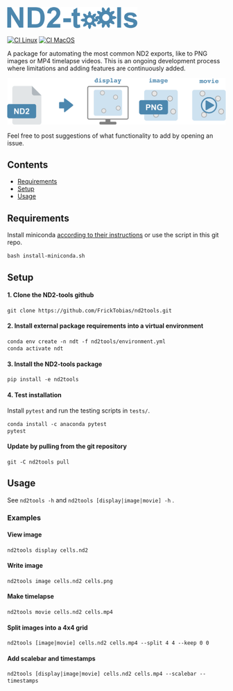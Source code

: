<img src="./figures/nd2tools-logo.png" alt="nd2tools logo" width="300"/>

[![CI Linux](https://github.com/FrickTobias/nd2tools/actions/workflows/ci_linux.yml/badge.svg)](https://github.com/FrickTobias/nd2tools/actions/workflows/ci_linux.yml) [![CI MacOS](https://github.com/FrickTobias/nd2tools/actions/workflows/ci_macos.yml/badge.svg)](https://github.com/FrickTobias/nd2tools/actions/workflows/ci_macos.yml)

A package for automating the most common ND2 exports, like to PNG images or MP4
timelapse videos. This is an ongoing development process where limitations and adding
features are continuously added.

![nd2tools-workflow](figures/nd2tools-workflow.png)

Feel free to post suggestions of what functionality to add by opening an issue.

## Contents

- [Requirements](#requirements)
- [Setup](#setup)
- [Usage](#usage)

## Requirements

Install
miniconda [according to their instructions](https://docs.conda.io/en/latest/miniconda.html)
or use the script in this git repo.

```
bash install-miniconda.sh
```

## Setup

#### 1. Clone the ND2-tools github

```
git clone https://github.com/FrickTobias/nd2tools.git 
```

#### 2. Install external package requirements into a virtual environment

```
conda env create -n ndt -f nd2tools/environment.yml 
conda activate ndt
```

#### 3. Install the ND2-tools package

```
pip install -e nd2tools 
```

#### 4. Test installation

Install `pytest` and run the testing scripts in `tests/`.

```
conda install -c anaconda pytest
pytest
```

#### Update by pulling from the git repository

```
git -C nd2tools pull
```

## Usage

See `nd2tools -h` and `nd2tools [display|image|movie] -h` .

### Examples

#### View image

```
nd2tools display cells.nd2 
```

#### Write image

```
nd2tools image cells.nd2 cells.png
```

#### Make timelapse

```
nd2tools movie cells.nd2 cells.mp4
```

#### Split images into a 4x4 grid

```
nd2tools [image|movie] cells.nd2 cells.mp4 --split 4 4 --keep 0 0
```

#### Add scalebar and timestamps

```
nd2tools [display|image|movie] cells.nd2 cells.mp4 --scalebar --timestamps
```
